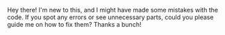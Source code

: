 Hey there! I'm new to this, and I might have made some mistakes with the code. If you spot any errors or see unnecessary parts, could you please guide me on how to fix them? Thanks a bunch!
